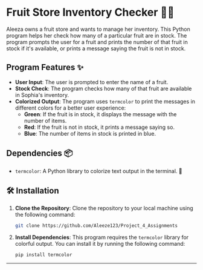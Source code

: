 # Fruit Store Inventory Checker 🍏🍍

Aleeza owns a fruit store and wants to manage her inventory. This Python program helps her check how many of a particular fruit are in stock. The program prompts the user for a fruit and prints the number of that fruit in stock if it's available, or prints a message saying the fruit is not in stock.

## Program Features ✨

- **User Input**: The user is prompted to enter the name of a fruit.
- **Stock Check**: The program checks how many of that fruit are available in Sophia's inventory.
- **Colorized Output**: The program uses `termcolor` to print the messages in different colors for a better user experience:
  - **Green**: If the fruit is in stock, it displays the message with the number of items.
  - **Red**: If the fruit is not in stock, it prints a message saying so.
  - **Blue**: The number of items in stock is printed in blue.

## Dependencies 📦

- `termcolor`: A Python library to colorize text output in the terminal. 🌈

## 🛠️ Installation

1. **Clone the Repository**:
    Clone the repository to your local machine using the following command:

    ```bash
    git clone https://github.com/Aleeze123/Project_4_Assignments
    ```

2. **Install Dependencies**:
    This program requires the `termcolor` library for colorful output. You can install it by running the following command:

    ```bash
    pip install termcolor
    ```

---